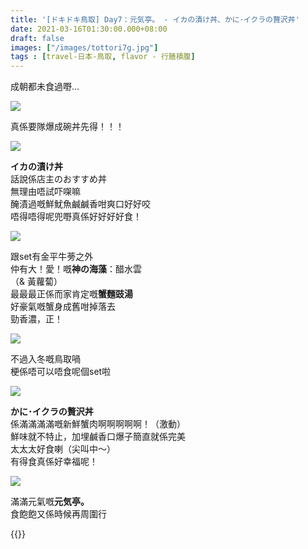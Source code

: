 ```yaml
---
title: '[ドキドキ鳥取] Day7：元気亭。 - イカの漬け丼、かに･イクラの贅沢丼'
date: 2021-03-16T01:30:00.000+08:00
draft: false
images: ["/images/tottori7g.jpg"]
tags : [travel-日本-鳥取, flavor - 行膳積腹]
---
```


成朝都未食過嘢...  

![](/images/tottori7g1.jpg)

真係要隊爆成碗丼先得！！！  

![](/images/tottori7g2.jpg)

**イカの漬け丼**  
話說係店主のおすすめ丼  
無理由唔試吓㗎嘛  
醃漬過嘅鮮魷魚鹹鹹香咁爽口好好咬  
唔得唔得呢兜嘢真係好好好好食！  

![](/images/tottori7g3.jpg)

跟set有金平牛蒡之外  
仲有大！愛！嘅**神の海藻**：醋水雲  
（& 黃蘿蔔）  
最最最正係而家肯定嘅**蟹麵豉湯**  
好豪氣嘅蟹身成舊咁掉落去  
勁香濃，正！  

![](/images/tottori7g4.jpg)

不過入冬嘅鳥取喎  
梗係唔可以唔食呢個set啦  

![](/images/tottori7g.jpg)

**かに･イクラの贅沢丼**  
係滿滿滿滿嘅新鮮蟹肉啊啊啊啊啊！（激動）  
鮮味就不特止，加埋鹹香口爆子簡直就係完美  
太太太好食喇（尖叫中～）  
有得食真係好幸福呢！  

![](/images/tottori7g5.jpg)

滿滿元氣嘅**元気亭。**  
食飽飽又係時候再周圍行    
  
  
{{<tottori>}}  

